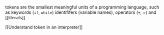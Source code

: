 tokens are the smallest meaningful units of a programming language, such as keywords (`if`, `while`) identififers (variable names), operators (`+`, =) and  [[literals]]

[[Understand token in an interpreter]]